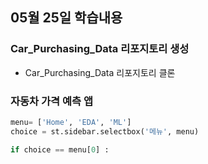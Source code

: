 ## 05월 25일 학습내용

### Car_Purchasing_Data 리포지토리 생성
- Car_Purchasing_Data 리포지토리 클론

### 자동차 가격 예측 앱
```python
menu= ['Home', 'EDA', 'ML']
choice = st.sidebar.selectbox('메뉴', menu)

if choice == menu[0] :
```

